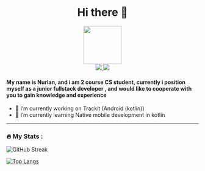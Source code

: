 <h1 align="center">Hi there 👋</h1>
<div id="header" align="center">
  <img src="https://media.giphy.com/media/M9gbBd9nbDrOTu1Mqx/giphy.gif" width="100"/>
    <div id="badges">
        <a href="https://www.linkedin.com/in/nurlanbaitassov/">
            <img src="https://img.shields.io/badge/LinkedIn-blue?logo=linkedin&logoColor=white    ">
        </a>
        <a href="https://t.me/Nurlanbaitassov"> 
            <img src="https://img.shields.io/badge/Telegram-blue?logo=Telegram">
        </a>
    </div>
    <img src="https://komarev.com/ghpvc/?username=nurlan1507
&style=flat-square&color=blue" alt=""/>
</div>

#### My name is Nurlan, and i am 2 course CS student, currently i position myself as a junior fullstack developer , and would like to cooperate with you to gain knowledge and experience 



* 🔭 I’m currently working on Trackit (Android (kotlin)) 
* 🌱 I’m currently learning Native mobile development in kotlin

---
### :fire: My Stats :
![GitHub Streak](https://github-readme-streak-stats.herokuapp.com/?user=nurlan1507&theme=dark)

[![Top Langs](https://github-readme-stats.vercel.app/api/top-langs/?username=nurlan1507&layout=compact&theme=vision-friendly-dark)](https://github.com/anuraghazra/github-readme-stats)
